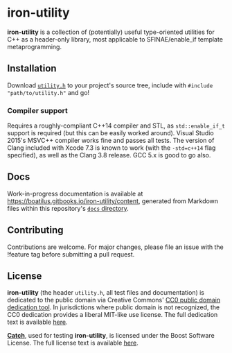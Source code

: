 # iron-utility

**iron-utility** is a collection of (potentially) useful type-oriented utilities for C++ as a header-only library, most applicable to SFINAE/enable_if template metaprogramming.

## Installation
Download [`utility.h`](https://github.com/boatilus/iron-utility/blob/master/utility.h) to your project's source tree, include with `#include "path/to/utility.h"` and go!

### Compiler support
Requires a roughly-compliant C++14 compiler and STL, as `std::enable_if_t` support is required (but this can be easily worked around). Visual Studio 2015's MSVC++ compiler works fine and passes all tests. The version of Clang included with Xcode 7.3 is known to work (with the `-std=c++14` flag specified), as well as the Clang 3.8 release. GCC 5.x is good to go also.

## Docs
Work-in-progress documentation is available at <https://boatilus.gitbooks.io/iron-utility/content>, generated from Markdown files within this repository's [`docs` directory](https://github.com/boatilus/iron-utility/blob/master/docs/).

## Contributing
Contributions are welcome. For major changes, please file an issue with the !feature tag before submitting a pull request.

## License
**iron-utility** (the header `utility.h`, all test files and documentation) is dedicated to the public domain via Creative Commons' [CC0 public domain dedication tool](https://creativecommons.org/choose/zero/). In jurisdictions where public domain is not recognized, the CC0 dedication provides a liberal MIT-like use license. The full dedication text is available [here](https://github.com/boatilus/iron-utility/blob/master/LICENSE.md).

[**Catch**](https://github.com/philsquared/Catch), used for testing **iron-utility**, is licensed under the Boost Software License. The full license text is available [here](https://github.com/boatilus/iron-utility/blob/master/deps/LICENSE_1_0.txt).
